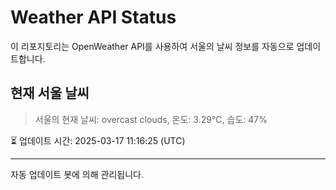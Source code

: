 
# Weather API Status

이 리포지토리는 OpenWeather API를 사용하여 서울의 날씨 정보를 자동으로 업데이트합니다.

## 현재 서울 날씨
> 서울의 현재 날씨: overcast clouds, 온도: 3.29°C, 습도: 47%

⏳ 업데이트 시간: 2025-03-17 11:16:25 (UTC)

---
자동 업데이트 봇에 의해 관리됩니다.
